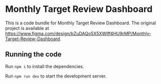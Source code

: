 
  # Monthly Target Review Dashboard

  This is a code bundle for Monthly Target Review Dashboard. The original project is available at https://www.figma.com/design/bZuDAQo5X5XWIff4HU9rMP/Monthly-Target-Review-Dashboard.

  ## Running the code

  Run `npm i` to install the dependencies.

  Run `npm run dev` to start the development server.
  
